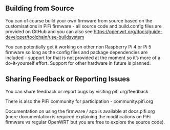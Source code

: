 ## Building from Source

You can of course build your own firmware from source based on the customisations in PiFi firmware - all source code and build.config files are provided on GitHub and you can also see https://openwrt.org/docs/guide-developer/toolchain/use-buildsystem

You can potentially get it working on other non Raspberry Pi 4 or Pi 5 firmware so long as the config files and package dependencies are included - support for that is not provided at the moment so it’s more of a do-it-yourself effort. Support for other hardware in future is planned.

## Sharing Feedback or Reporting Issues

You can share feedback or report bugs by visiting pifi.org/feedback

There is also the PiFi community for participation - community.pifi.org

Documentation on using the firmware / app is available at docs.pifi.org (more documentation is required explaining the modifications on PiFi firmware vs regular OpenWRT but you are free to explore the source code). 

